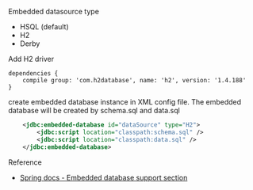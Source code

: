 Embedded datasource type
- HSQL (default)
- H2
- Derby


Add H2 driver
```
dependencies {
	compile group: 'com.h2database', name: 'h2', version: '1.4.188'
}
```

create embedded database instance in XML config file. The embedded database will be created by schema.sql and data.sql
```xml
	<jdbc:embedded-database id="dataSource" type="H2">
		<jdbc:script location="classpath:schema.sql" />
		<jdbc:script location="classpath:data.sql" />
	</jdbc:embedded-database>
```	
Reference
* [Spring docs - Embedded database support section](http://docs.spring.io/spring/docs/current/spring-framework-reference/htmlsingle/#jdbc-embedded-database-support)